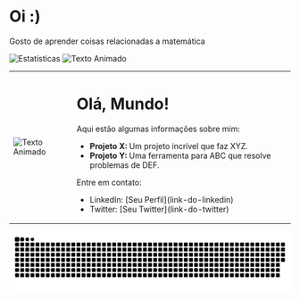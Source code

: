 # Oi :)
Gosto de aprender coisas relacionadas a matemática

![Estatísticas](https://github-readme-stats.vercel.app/api?username=SOPHI-A9&show_icons=true&hide_title=true&theme=dark&border_color=563285&icon_color=563285)                                                                                                                                                                        ![Texto Animado](https://media1.tenor.com/m/_2SIBTXgiFwAAAAC/teh-cat-comin.gif)                                                                                    <table>
  <tr>
    <td>
      <img src="https://media1.tenor.com/m/_2SIBTXgiFwAAAAC/teh-cat-comin.gif" alt="Texto Animado" width="150" />
    </td>
    <td>
      <h1>Olá, Mundo!</h1>
      <p>Aqui estão algumas informações sobre mim:</p>
      <ul>
        <li><strong>Projeto X:</strong> Um projeto incrível que faz XYZ.</li>
        <li><strong>Projeto Y:</strong> Uma ferramenta para ABC que resolve problemas de DEF.</li>
      </ul>
      <p>Entre em contato:</p>
      <ul>
        <li>LinkedIn: [Seu Perfil](link-do-linkedin)</li>
        <li>Twitter: [Seu Twitter](link-do-twitter)</li>
      </ul>
    </td>
  </tr>
</table>



<picture align="center">
  <source media="(prefers-color-scheme: dark)" srcset="https://raw.githubusercontent.com/SOPHI-A9/SOPHI-A9/output/github-contribution-grid-snake-dark.svg">
  <source media="(prefers-color-scheme: light)" srcset="https://raw.githubusercontent.com/SOPHI-A9/SOPHI-A9/output/github-contribution-grid-snake-dark.svg">
  <img align="center" alt="github contribution grid snake animation" src="https://raw.githubusercontent.com/SOPHI-A9/SOPHI-A9/output/github-contribution-grid-snake.svg">
</picture>
<br><br>


